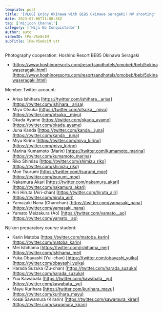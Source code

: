 ```yaml
---
template: post
title: '[VLOG] Enjoy Okinawa with BEB5 Okinawa Seragaki! MV shooting'
date: 2023-07-06T11:00:38Z
tag: ['Nijicon Channel']
category: ['Niji No Conquistador']
author: auto 
videoID: lPm-V5e8s1M
subTitle: lPm-V5e8s1M.vtt
---
```

Photography cooperation: Hoshino Resort BEB5 Okinawa Seragaki
- [https://www.hoshinoresorts.com/resortsandhotels/omobeb/beb/5okinawaseragaki.html](https://www.hoshinoresorts.com/resortsandhotels/omobeb/beb/5okinawaseragaki.html)

Member Twitter account:

- Arisa Ishihara [https://twitter.com/ishihara__arisa](https://twitter.com/ishihara__arisa)
- Miyu Otsuka [https://twitter.com/otsuka__miyu](https://twitter.com/otsuka__miyu)
- Okada Ayame [https://twitter.com/okada_ayame](https://twitter.com/okada_ayame)
- Juna Kanda [https://twitter.com/kanda__juna](https://twitter.com/kanda__juna)
- Miyu Kirino [https://twitter.com/miyu_kirino](https://twitter.com/miyu_kirino)
- Marina Kumamoto (Marin) [https://twitter.com/kumamoto_marina](https://twitter.com/kumamoto_marina)
- Riko Shimizu [https://twitter.com/shimizu_riko](https://twitter.com/shimizu_riko)
- Moe Tsurumi [https://twitter.com/tsurumi_moe](https://twitter.com/tsurumi_moe)
- Nakamura Akari [https://twitter.com/nakamura_akari](https://twitter.com/nakamura_akari)
- Airi Hiruta (Airi-chan) [https://twitter.com/hiruta_airi](https://twitter.com/hiruta_airi)
- Yamazaki Nana (Chanchan) [https://twitter.com/yamasaki_nana](https://twitter.com/yamasaki_nana)
- Yamato Meizakura (Ao) [https://twitter.com/yamato__ao](https://twitter.com/yamato__ao)

Nijikon preparatory course student:

- Karin Matoba [https://twitter.com/matoba_karin](https://twitter.com/matoba_karin)
- Mei Ishihama [https://twitter.com/ishihama_mei](https://twitter.com/ishihama_mei)
- Yuka Obayashi (Yui-chan) [https://twitter.com/obayashi_yuika](https://twitter.com/obayashi_yuika)
- Harada Suzuka (Zu-chan) [https://twitter.com/harada_suzuka](https://twitter.com/harada_suzuka)
- Yuu Kawabata [https://twitter.com/kawabata__yu](https://twitter.com/kawabata__yu)
- Mayu Kurihara [https://twitter.com/kurihara_mayu](https://twitter.com/kurihara_mayu)
- Kosai Sawamura (Kirarin) [https://twitter.com/sawamura_kirari](https://twitter.com/sawamura_kirari)